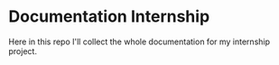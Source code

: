 # Documentation Internship

Here in this repo I'll collect the whole documentation for my internship project.
